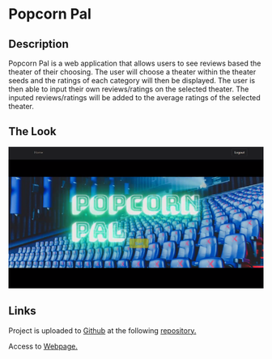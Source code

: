# Popcorn Pal

## Description

Popcorn Pal is a web application that allows users to see reviews based the theater of their choosing. The user will choose a theater within the theater seeds and the ratings of each category will then be displayed. The user is then able to input their own reviews/ratings on the selected theater. The inputed reviews/ratings will be added to the average ratings of the selected theater. 

## The Look

![alt text](public/css/images/Homepage.png)

## Links

Project is uploaded to [Github](https://github.com/) at the following [repository.](https://github.com/GSiggins/bcs-2-app)

Access to [Webpage.]()
